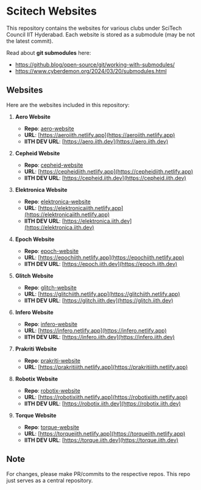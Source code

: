 # Scitech Websites

This repository contains the websites for various clubs under SciTech Council IIT Hyderabad. Each website is stored as a submodule (may be not the latest commit). 

Read about **git submodules** here: 
- https://github.blog/open-source/git/working-with-submodules/
- https://www.cyberdemon.org/2024/03/20/submodules.html

## Websites

Here are the websites included in this repository:

1. **Aero Website**
   - **Repo**:  [aero-website](https://github.com/LambdaIITH/aero-website.git)
   - **URL**: [https://aeroiith.netlify.app](https://aeroiith.netlify.app)
   - **IITH DEV URL**: [https://aero.iith.dev](https://aero.iith.dev)


2. **Cepheid Website**
   - **Repo**:  [cepheid-website](https://github.com/LambdaIITH/cepheid-website.git)
   - **URL**: [https://cepheidiith.netlify.app](https://cepheidiith.netlify.app)
   - **IITH DEV URL**: [https://cepheid.iith.dev](https://cepheid.iith.dev)

3. **Elektronica Website**
   - **Repo**: [elektronica-website](https://github.com/LambdaIITH/elektronica-website.git)
   - **URL**: [https://elektronicaiith.netlify.app](https://elektronicaiith.netlify.app)
   - **IITH DEV URL**: [https://elektronica.iith.dev](https://elektronica.iith.dev)

4. **Epoch Website**
   - **Repo**: [epoch-website](https://github.com/LambdaIITH/epoch-website.git)
   - **URL**: [https://epochiith.netlify.app](https://epochiith.netlify.app)
   - **IITH DEV URL**: [https://epoch.iith.dev](https://epoch.iith.dev)

5. **Glitch Website**
   - **Repo**: [glitch-website](https://github.com/LambdaIITH/glitch-website.git)
   - **URL**: [https://glitchiith.netlify.app](https://glitchiith.netlify.app)
   - **IITH DEV URL**: [https://glitch.iith.dev](https://glitch.iith.dev)

6. **Infero Website**
   - **Repo**: [infero-website](https://github.com/LambdaIITH/infero-website.git)
   - **URL**: [https://infero.netlify.app](https://infero.netlify.app)
   - **IITH DEV URL**: [https://infero.iith.dev](https://infero.iith.dev)

7. **Prakriti Website**
   - **Repo**: [prakriti-website](https://github.com/LambdaIITH/prakriti-website.git)
   - **URL**: [https://prakritiiith.netlify.app](https://prakritiiith.netlify.app)

8. **Robotix Website**
   - **Repo**: [robotix-website](https://github.com/LambdaIITH/robotix-website.git)
   - **URL**: [https://robotixiith.netlify.app](https://robotixiith.netlify.app)
   - **IITH DEV URL**: [https://robotix.iith.dev](https://robotix.iith.dev)

9. **Torque Website**
   - **Repo**: [torque-website](https://github.com/LambdaIITH/torque-website.git)
   - **URL**: [https://torqueiith.netlify.app](https://torqueiith.netlify.app)
   - **IITH DEV URL**: [https://torque.iith.dev](https://torque.iith.dev)


## Note
For changes, please make PR/commits to the respective repos. This repo just serves as a central repository.
